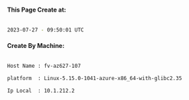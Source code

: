 
   
#### This Page Create at:

```bash

2023-07-27 - 09:50:01 UTC

```

#### Create By Machine:

```bash

Host Name : fv-az627-107

platform  : Linux-5.15.0-1041-azure-x86_64-with-glibc2.35

Ip Local  : 10.1.212.2

```

